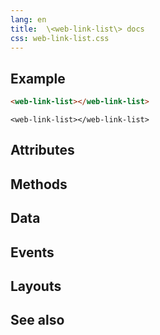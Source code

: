```yaml
---
lang: en
title:  \<web-link-list\> docs
css: web-link-list.css
---
```


<main>

<section id=example>

## Example

```html
<web-link-list></web-link-list>
```

```{=html}
<web-link-list></web-link-list>
```

</section>

<section id=attributes>

## Attributes

</section>

<section id=methods>

## Methods

</section>

<section id=data>

## Data

</section>

<section id=events>

## Events

</section>

<section id=layouts>

## Layouts

</section>

<section id=see-also>

## See also

</main>

<script type="module">
import {WebLinkList} from './WebLinkList.js'

window.webLinkList = document.querySelector('web-link-list')
</script>
